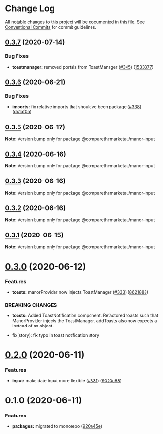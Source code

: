 # Change Log

All notable changes to this project will be documented in this file.
See [Conventional Commits](https://conventionalcommits.org) for commit guidelines.

## [0.3.7](https://github.com/comparethemarketau/manor-react/compare/@comparethemarketau/manor-input@0.3.6...@comparethemarketau/manor-input@0.3.7) (2020-07-14)


### Bug Fixes

* **toastmanager:** removed portals from ToastManager ([#345](https://github.com/comparethemarketau/manor-react/issues/345)) ([1533377](https://github.com/comparethemarketau/manor-react/commit/1533377910e9cbac266abe24fae1ee42eba4c52f))





## [0.3.6](https://github.com/comparethemarketau/manor-react/compare/@comparethemarketau/manor-input@0.3.5...@comparethemarketau/manor-input@0.3.6) (2020-06-21)


### Bug Fixes

* **imports:** fix relative imports that shouldve been package ([#338](https://github.com/comparethemarketau/manor-react/issues/338)) ([d41af0a](https://github.com/comparethemarketau/manor-react/commit/d41af0aea1f21e2fd30d281301648d44fc566da4))





## [0.3.5](https://github.com/comparethemarketau/manor-react/compare/@comparethemarketau/manor-input@0.3.4...@comparethemarketau/manor-input@0.3.5) (2020-06-17)

**Note:** Version bump only for package @comparethemarketau/manor-input





## [0.3.4](https://github.com/comparethemarketau/manor-react/compare/@comparethemarketau/manor-input@0.3.3...@comparethemarketau/manor-input@0.3.4) (2020-06-16)

**Note:** Version bump only for package @comparethemarketau/manor-input





## [0.3.3](https://github.com/comparethemarketau/manor-react/compare/@comparethemarketau/manor-input@0.3.2...@comparethemarketau/manor-input@0.3.3) (2020-06-16)

**Note:** Version bump only for package @comparethemarketau/manor-input





## [0.3.2](https://github.com/comparethemarketau/manor-react/compare/@comparethemarketau/manor-input@0.3.1...@comparethemarketau/manor-input@0.3.2) (2020-06-16)

**Note:** Version bump only for package @comparethemarketau/manor-input





## [0.3.1](https://github.com/comparethemarketau/manor-react/compare/@comparethemarketau/manor-input@0.3.0...@comparethemarketau/manor-input@0.3.1) (2020-06-15)

**Note:** Version bump only for package @comparethemarketau/manor-input





# [0.3.0](https://github.com/comparethemarketau/manor-react/compare/@comparethemarketau/manor-input@0.2.0...@comparethemarketau/manor-input@0.3.0) (2020-06-12)


### Features

* **toasts:** manorProvider now injects ToastManager ([#333](https://github.com/comparethemarketau/manor-react/issues/333)) ([8621888](https://github.com/comparethemarketau/manor-react/commit/862188867bbc8258b29fa162f46e5ad5b108f778))


### BREAKING CHANGES

* **toasts:** Added ToastNotification component. Refactored toasts such that ManorProvider
injects the ToastManager. addToasts also now expects a <ToastNotification> instead of an object.

* fix(story): fix typo in toast notification story





# [0.2.0](https://github.com/comparethemarketau/manor-react/compare/@comparethemarketau/manor-input@0.1.0...@comparethemarketau/manor-input@0.2.0) (2020-06-11)


### Features

* **input:** make date input more flexible ([#331](https://github.com/comparethemarketau/manor-react/issues/331)) ([9020c88](https://github.com/comparethemarketau/manor-react/commit/9020c88ba8c9f7630b04f5eee3b557eaaaf57550))





# 0.1.0 (2020-06-11)


### Features

* **packages:** migrated to monorepo ([920a45e](https://github.com/comparethemarketau/manor-react/commit/920a45ec4b40a19de32f39f29693cbe1b1f314ae))
